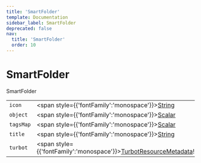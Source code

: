 ```yaml
---
title: 'SmartFolder'
template: Documentation
sidebar_label: SmartFolder
deprecated: false
nav:
  title: 'SmartFolder'
  order: 10
---
```


# SmartFolder

<div style={{'fontFamily':'monospace'}}><span style={{'fontSize':'1.5rem','fontWeight':500}}>SmartFolder</span></div>





| | | |
| -- | -- | -- |
| `icon` | <span style={{'fontFamily':'monospace'}}><a href="/guardrails/docs/reference/graphql/scalar/String">String</a></span> |  |
| `object` | <span style={{'fontFamily':'monospace'}}><a href="/guardrails/docs/reference/graphql/scalar/Scalar">Scalar</a></span> |  |
| `tagsMap` | <span style={{'fontFamily':'monospace'}}><a href="/guardrails/docs/reference/graphql/scalar/Scalar">Scalar</a></span> |  |
| `title` | <span style={{'fontFamily':'monospace'}}><a href="/guardrails/docs/reference/graphql/scalar/String">String</a></span> |  |
| `turbot` | <span style={{'fontFamily':'monospace'}}><a href="/guardrails/docs/reference/graphql/object/TurbotResourceMetadata">TurbotResourceMetadata</a>!</span> |  |
